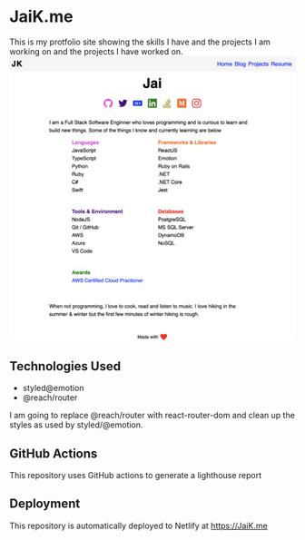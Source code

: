 # JaiK.me
This is my protfolio site showing the skills I have and the projects I am working on and the projects I have worked on.
![Site](https://raw.githubusercontent.com/iJKTen/ijk.me/main/public/Projects/JaiK.png)

## Technologies Used
- styled@emotion
- @reach/router

I am going to replace @reach/router with react-router-dom and clean up the styles as used by styled/@emotion.

## GitHub Actions
This repository uses GitHub actions to generate a lighthouse report

## Deployment
This repository is automatically deployed to Netlify at https://JaiK.me


